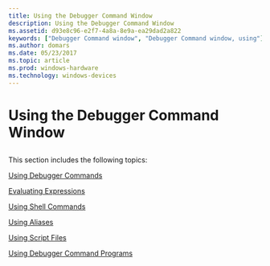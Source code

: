 ```yaml
---
title: Using the Debugger Command Window
description: Using the Debugger Command Window
ms.assetid: d93e8c96-e2f7-4a8a-8e9a-ea29dad2a822
keywords: ["Debugger Command window", "Debugger Command window, using"]
ms.author: domars
ms.date: 05/23/2017
ms.topic: article
ms.prod: windows-hardware
ms.technology: windows-devices
---
```


# Using the Debugger Command Window


## <span id="ddk_the_debugger_command_window_dbg"></span><span id="DDK_THE_DEBUGGER_COMMAND_WINDOW_DBG"></span>


This section includes the following topics:

[Using Debugger Commands](using-debugger-commands.md)

[Evaluating Expressions](evaluating-expressions.md)

[Using Shell Commands](using-shell-commands.md)

[Using Aliases](using-aliases.md)

[Using Script Files](using-script-files.md)

[Using Debugger Command Programs](using-debugger-command-programs.md)

 

 





